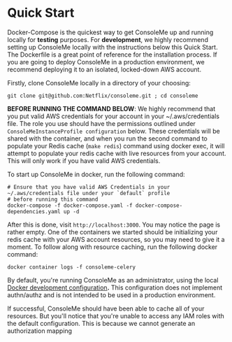 # Quick Start

Docker-Compose is the quickest way to get ConsoleMe up and running locally for **testing** purposes. For **development**, we highly recommend setting up ConsoleMe locally with the instructions below this Quick Start. The Dockerfile is a great point of reference for the installation process. If you are going to deploy ConsoleMe in a production environment, we recommend deploying it to an isolated, locked-down AWS account.

Firstly, clone ConsoleMe locally in a directory of your choosing:

```text
git clone git@github.com:Netflix/consoleme.git ; cd consoleme
```

**BEFORE RUNNING THE COMMAND BELOW**: We highly recommend that you put valid AWS credentials for your account in your ~/.aws/credentials file. The role you use should have the permissions outlined under `ConsoleMeInstanceProfile configuration` below. These credentials will be shared with the container, and when you run the second command to populate your Redis cache \(`make redis`\) command using docker exec, it will attempt to populate your redis cache with live resources from your account. This will only work if you have valid AWS credentials.

To start up ConsoleMe in docker, run the following command:

```text
# Ensure that you have valid AWS Credentials in your ~/.aws/credentials file under your `default` profile
# before running this command
docker-compose -f docker-compose.yaml -f docker-compose-dependencies.yaml up -d
```

After this is done, visit `http://localhost:3000`. You may notice the page is rather empty. One of the containers we started should be initializing your redis cache with your AWS account resources, so you may need to give it a moment. To follow along with resource caching, run the following docker command:

```text
docker container logs -f consoleme-celery
```

By default, you're running ConsoleMe as an administrator, using the local [Docker development configuration](example_config/example_config_docker_development.yaml)**.** This configuration does not implement authn/authz and is not intended to be used in a production environment.

If successful, ConsoleMe should have been able to cache all of your resources. But you'll notice that you're unable to access any IAM roles with the default configuration. This is because we cannot generate an authorization mapping 

